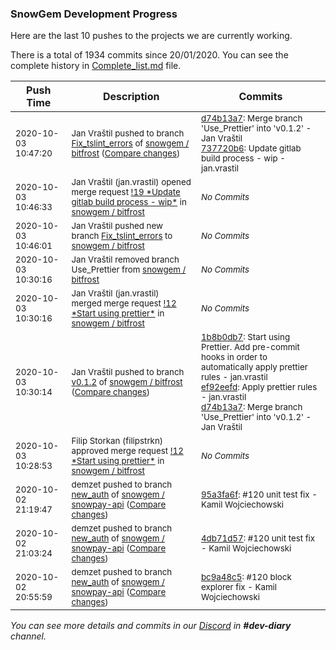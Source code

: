
### SnowGem Development Progress

Here are the last 10 pushes to the projects we are currently working.

There is a total of 1934 commits since 20/01/2020. You can see the complete history in
 [Complete_list.md](Complete_list.md) file.

| Push Time | Description | Commits |
| --- | --- | --- |
| <sub>2020-10-03 10:47:20</sub> | <sub>Jan Vraštil pushed to branch [Fix\_tslint\_errors](https://gitlab.com/snowgem/bitfrost/commits/Fix_tslint_errors) of [snowgem / bitfrost](https://gitlab.com/snowgem/bitfrost) ([Compare changes](https://gitlab.com/snowgem/bitfrost/compare/59c0fb615f74efe2d3fac1285a83bd8703d806a6...737720b6da923237897c69db2ce4d83063d8db75))</sub> | <sub>[d74b13a7](https://gitlab.com/snowgem/bitfrost/-/commit/d74b13a7aa414ce294107add613118c40b6ac152): Merge branch 'Use_Prettier' into 'v0.1.2' - Jan Vraštil<br>[737720b6](https://gitlab.com/snowgem/bitfrost/-/commit/737720b6da923237897c69db2ce4d83063d8db75): Update gitlab build process - wip - jan.vrastil</sub> |
| <sub>2020-10-03 10:46:33</sub> | <sub>Jan Vraštil (jan.vrastil) opened merge request [\!19 \*Update gitlab build process \- wip\*](https://gitlab.com/snowgem/bitfrost/-/merge_requests/19) in [snowgem / bitfrost](https://gitlab.com/snowgem/bitfrost)</sub> | <sub>_No Commits_</sub> |
| <sub>2020-10-03 10:46:01</sub> | <sub>Jan Vraštil pushed new branch [Fix\_tslint\_errors](https://gitlab.com/snowgem/bitfrost/commits/Fix_tslint_errors) to [snowgem / bitfrost](https://gitlab.com/snowgem/bitfrost)</sub> | <sub>_No Commits_</sub> |
| <sub>2020-10-03 10:30:16</sub> | <sub>Jan Vraštil removed branch Use_Prettier from [snowgem / bitfrost](https://gitlab.com/snowgem/bitfrost)</sub> | <sub>_No Commits_</sub> |
| <sub>2020-10-03 10:30:16</sub> | <sub>Jan Vraštil (jan.vrastil) merged merge request [\!12 \*Start using prettier\*](https://gitlab.com/snowgem/bitfrost/-/merge_requests/12) in [snowgem / bitfrost](https://gitlab.com/snowgem/bitfrost)</sub> | <sub>_No Commits_</sub> |
| <sub>2020-10-03 10:30:14</sub> | <sub>Jan Vraštil pushed to branch [v0\.1\.2](https://gitlab.com/snowgem/bitfrost/commits/v0.1.2) of [snowgem / bitfrost](https://gitlab.com/snowgem/bitfrost) ([Compare changes](https://gitlab.com/snowgem/bitfrost/compare/4c2c2138edf6cafed162e37d896f16862fd3fa37...d74b13a7aa414ce294107add613118c40b6ac152))</sub> | <sub>[1b8b0db7](https://gitlab.com/snowgem/bitfrost/-/commit/1b8b0db76e3a35fe9294c69ec2972a0b6bdf70bf): Start using Prettier. Add pre-commit hooks in order to automatically apply prettier rules - jan.vrastil<br>[ef92eefd](https://gitlab.com/snowgem/bitfrost/-/commit/ef92eefd8843f1e319abd5f7b9a891ddda328a10): Apply prettier rules - jan.vrastil<br>[d74b13a7](https://gitlab.com/snowgem/bitfrost/-/commit/d74b13a7aa414ce294107add613118c40b6ac152): Merge branch 'Use_Prettier' into 'v0.1.2' - Jan Vraštil</sub> |
| <sub>2020-10-03 10:28:53</sub> | <sub>Filip Storkan (filipstrkn) approved merge request [\!12 \*Start using prettier\*](https://gitlab.com/snowgem/bitfrost/-/merge_requests/12) in [snowgem / bitfrost](https://gitlab.com/snowgem/bitfrost)</sub> | <sub>_No Commits_</sub> |
| <sub>2020-10-02 21:19:47</sub> | <sub>demzet pushed to branch [new\_auth](https://gitlab.com/snowgem/snowpay-api/commits/new_auth) of [snowgem / snowpay\-api](https://gitlab.com/snowgem/snowpay-api) ([Compare changes](https://gitlab.com/snowgem/snowpay-api/compare/4db71d570ddeb04de304c27a46deb1435c947855...95a3fa6ff531dfd8499b510dc270ccde9e05e96f))</sub> | <sub>[95a3fa6f](https://gitlab.com/snowgem/snowpay-api/-/commit/95a3fa6ff531dfd8499b510dc270ccde9e05e96f): #120 unit test fix - Kamil Wojciechowski</sub> |
| <sub>2020-10-02 21:03:24</sub> | <sub>demzet pushed to branch [new\_auth](https://gitlab.com/snowgem/snowpay-api/commits/new_auth) of [snowgem / snowpay\-api](https://gitlab.com/snowgem/snowpay-api) ([Compare changes](https://gitlab.com/snowgem/snowpay-api/compare/bc9a48c5587573b984289f171ba5952639801248...4db71d570ddeb04de304c27a46deb1435c947855))</sub> | <sub>[4db71d57](https://gitlab.com/snowgem/snowpay-api/-/commit/4db71d570ddeb04de304c27a46deb1435c947855): #120 unit test fix - Kamil Wojciechowski</sub> |
| <sub>2020-10-02 20:55:59</sub> | <sub>demzet pushed to branch [new\_auth](https://gitlab.com/snowgem/snowpay-api/commits/new_auth) of [snowgem / snowpay\-api](https://gitlab.com/snowgem/snowpay-api) ([Compare changes](https://gitlab.com/snowgem/snowpay-api/compare/478c094e97a060e178a95dea281e5caa0ce99a40...bc9a48c5587573b984289f171ba5952639801248))</sub> | <sub>[bc9a48c5](https://gitlab.com/snowgem/snowpay-api/-/commit/bc9a48c5587573b984289f171ba5952639801248): #120 block explorer fix - Kamil Wojciechowski</sub> |

_You can see more details and commits in our [Discord](https://discord.gg/zumGnbg) in **#dev-diary** channel._
